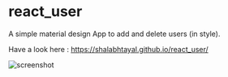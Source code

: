 # react_user
A simple material design App to add and delete users (in style). 

Have a look here : https://shalabhtayal.github.io/react_user/

![screenshot](https://i.imgur.com/gxcIBEQ.png "Screenshot")
